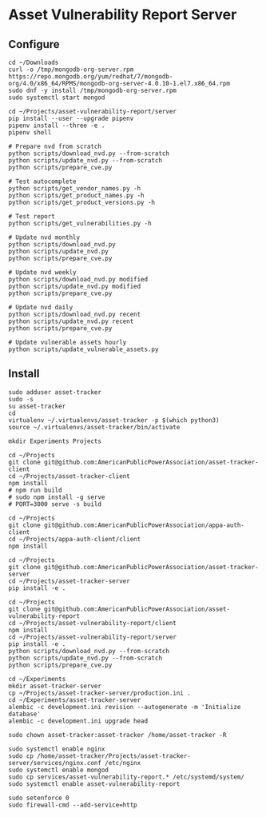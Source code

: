 # Asset Vulnerability Report Server

## Configure

    cd ~/Downloads
    curl -o /tmp/mongodb-org-server.rpm https://repo.mongodb.org/yum/redhat/7/mongodb-org/4.0/x86_64/RPMS/mongodb-org-server-4.0.10-1.el7.x86_64.rpm
    sudo dnf -y install /tmp/mongodb-org-server.rpm
    sudo systemctl start mongod

    cd ~/Projects/asset-vulnerability-report/server
    pip install --user --upgrade pipenv
    pipenv install --three -e .
    pipenv shell

    # Prepare nvd from scratch
    python scripts/download_nvd.py --from-scratch
    python scripts/update_nvd.py --from-scratch
    python scripts/prepare_cve.py

    # Test autocomplete
    python scripts/get_vendor_names.py -h
    python scripts/get_product_names.py -h
    python scripts/get_product_versions.py -h

    # Test report
    python scripts/get_vulnerabilities.py -h

    # Update nvd monthly
    python scripts/download_nvd.py
    python scripts/update_nvd.py
    python scripts/prepare_cve.py

    # Update nvd weekly
    python scripts/download_nvd.py modified
    python scripts/update_nvd.py modified
    python scripts/prepare_cve.py

    # Update nvd daily
    python scripts/download_nvd.py recent
    python scripts/update_nvd.py recent
    python scripts/prepare_cve.py

    # Update vulnerable assets hourly
    python scripts/update_vulnerable_assets.py

## Install

    sudo adduser asset-tracker
    sudo -s
    su asset-tracker
    cd
    virtualenv ~/.virtualenvs/asset-tracker -p $(which python3)
    source ~/.virtualenvs/asset-tracker/bin/activate

    mkdir Experiments Projects

    cd ~/Projects
    git clone git@github.com:AmericanPublicPowerAssociation/asset-tracker-client
    cd ~/Projects/asset-tracker-client
    npm install
    # npm run build
    # sudo npm install -g serve
    # PORT=3000 serve -s build

    cd ~/Projects
    git clone git@github.com:AmericanPublicPowerAssociation/appa-auth-client
    cd ~/Projects/appa-auth-client/client
    npm install

    cd ~/Projects
    git clone git@github.com:AmericanPublicPowerAssociation/asset-tracker-server
    cd ~/Projects/asset-tracker-server
    pip install -e .

    cd ~/Projects
    git clone git@github.com:AmericanPublicPowerAssociation/asset-vulnerability-report
    cd ~/Projects/asset-vulnerability-report/client
    npm install
    cd ~/Projects/asset-vulnerability-report/server
    pip install -e .
    python scripts/download_nvd.py --from-scratch
    python scripts/update_nvd.py --from-scratch
    python scripts/prepare_cve.py

    cd ~/Experiments
    mkdir asset-tracker-server
    cp ~/Projects/asset-tracker-server/production.ini .
    cd ~/Experiments/asset-tracker-server
    alembic -c development.ini revision --autogenerate -m 'Initialize database'
    alembic -c development.ini upgrade head

    sudo chown asset-tracker:asset-tracker /home/asset-tracker -R

    sudo systemctl enable nginx
    sudo cp /home/asset-tracker/Projects/asset-tracker-server/services/nginx.conf /etc/nginx
    sudo systemctl enable mongod
    sudo cp services/asset-vulnerability-report.* /etc/systemd/system/
    sudo systemctl enable asset-vulnerability-report

    sudo setenforce 0
    sudo firewall-cmd --add-service=http
